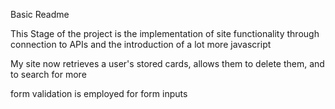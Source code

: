 Basic Readme

This Stage of the project is the implementation of site functionality through connection to APIs and the introduction of a lot more javascript

My site now retrieves a user's stored cards, allows them to delete them, and to search for more

form validation is employed for form inputs

